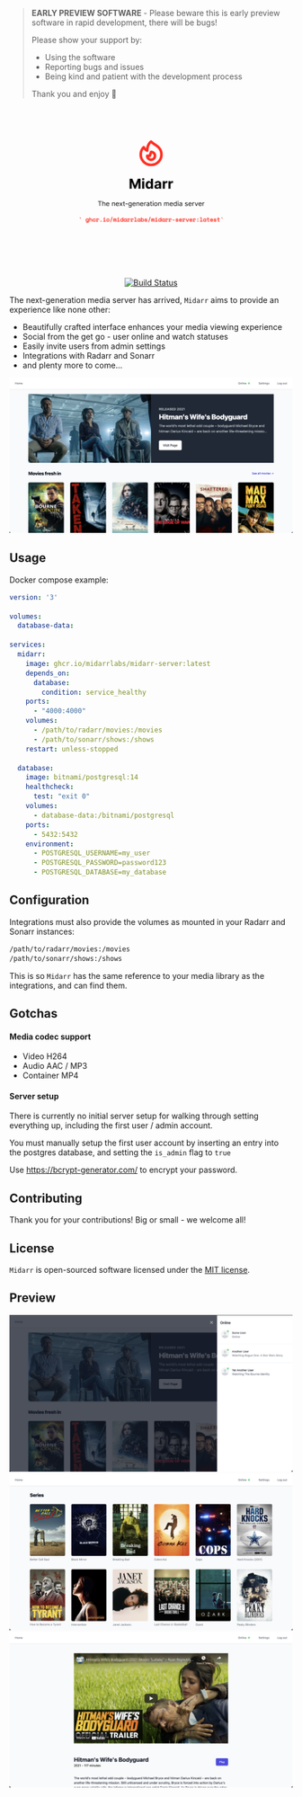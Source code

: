 > **EARLY PREVIEW SOFTWARE** -
> Please beware this is early preview software in rapid development, there will be bugs!
>
> Please show your support by:
> * Using the software
> * Reporting bugs and issues
> * Being kind and patient with the development process
>
> Thank you and enjoy 🎉

![Preview](docs/Midarr-light.png)

<div align="center">
    <a href="https://github.com/midarrlabs/midarr-server/actions/workflows/master.yml"><img src="https://github.com/midarrlabs/midarr-server/actions/workflows/master.yml/badge.svg" alt="Build Status"></a>
</div>

The next-generation media server has arrived, `Midarr` aims to provide an experience like none other:

* Beautifully crafted interface enhances your media viewing experience
* Social from the get go - user online and watch statuses
* Easily invite users from admin settings
* Integrations with Radarr and Sonarr
* and plenty more to come...

![Preview](docs/home.png)

## Usage

Docker compose example:

```yaml
version: '3'

volumes:
  database-data:

services:
  midarr:
    image: ghcr.io/midarrlabs/midarr-server:latest
    depends_on:
      database:
        condition: service_healthy
    ports:
      - "4000:4000"
    volumes:
      - /path/to/radarr/movies:/movies
      - /path/to/sonarr/shows:/shows
    restart: unless-stopped

  database:
    image: bitnami/postgresql:14
    healthcheck:
      test: "exit 0"
    volumes:
      - database-data:/bitnami/postgresql
    ports:
      - 5432:5432
    environment:
      - POSTGRESQL_USERNAME=my_user
      - POSTGRESQL_PASSWORD=password123
      - POSTGRESQL_DATABASE=my_database
```

## Configuration

Integrations must also provide the volumes as mounted in your Radarr and Sonarr instances:
```bash
/path/to/radarr/movies:/movies
/path/to/sonarr/shows:/shows
```
This is so `Midarr` has the same reference to your media library as the integrations, and can find them.

## Gotchas

#### Media codec support
* Video H264
* Audio AAC / MP3
* Container MP4

#### Server setup

There is currently no initial server setup for walking through setting everything up, including the first user / admin account.

You must manually setup the first user account by inserting an entry into the postgres database, and setting the `is_admin` flag to `true`

Use https://bcrypt-generator.com/ to encrypt your password.

## Contributing

Thank you for your contributions! Big or small - we welcome all!

## License

`Midarr` is open-sourced software licensed under the [MIT license](LICENSE).

## Preview

![Preview](docs/online.png)
![Preview](docs/series.png)
![Preview](docs/movie.png)